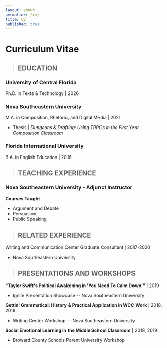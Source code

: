 ```yaml
---
layout: about
permalink: /cv/
title: CV
published: true
---
```

# Curriculum Vitae

>## EDUCATION

### University of Central Florida
Ph.D. in Texts & Technology \| 2026

### Nova Southeastern University
M.A. in Composition, Rhetoric, and Digital Media \| 2021
- Thesis \| *Dungeons & Drafting: Using TRPGs in the First Year Composition Classroom*

### Florida International University
B.A. in English Education \| 2016

>## TEACHING EXPERIENCE

### Nova Southeastern University - Adjunct Instructor 

**Courses Taught** 
- Argument and Debate
- Persuasion
- Public Speaking

>## RELATED EXPERIENCE

Writing and Communication Center Graduate Consultant \| 2017-2020
- Nova Southeastern University

>## PRESENTATIONS AND WORKSHOPS

**"Taylor Swift's Political Awakening in 'You Need To Calm Down'"**
\| 2019
- Ignite Presentation Showcase -- Nova Southeastern University

**Gettin' Grammatical: History & Practical Application in WCC Work** \|
2018, 2019
- Writing Center Workshop -- Nova Southeastern University

**Social Emotional Learning in the Middle School Classroom** \| 2018,
2019
- Broward County Schools Parent University Workshop
